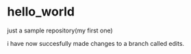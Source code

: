 # hello_world
just a sample repository(my first one)

i have now succesfully made changes to a branch called edits.
